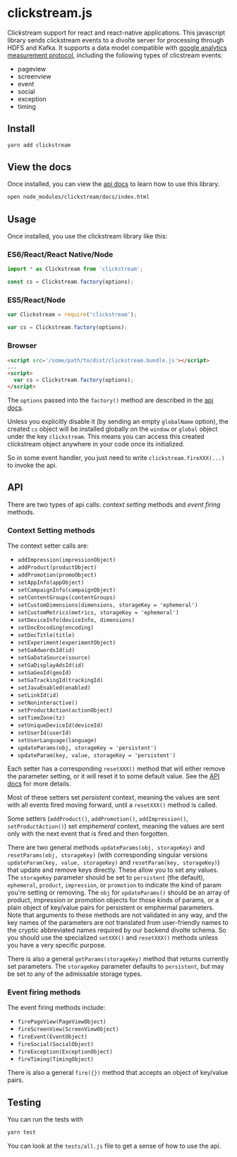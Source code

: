 # clickstream.js

Clickstream support for react and react-native applications. This javascript library sends clickstream events to
a divolte server for processing through HDFS and Kafka. It supports a data model compatible with
[google analytics measurement protocol](https://developers.google.com/analytics/devguides/collection/protocol/v1/parameters),
including the following types of clicstream events:

  * pageview
  * screenview
  * event
  * social
  * exception
  * timing

## Install

```bash
yarn add clickstream
```

## View the docs

Once installed, you can view the [api docs](clickstream.html) to learn how to use this library.

```bash
open node_modules/clickstream/docs/index.html
```

## Usage

Once installed, you use the clickstream library like this:

### ES6/React/React Native/Node
```js
import * as Clickstream from 'clickstream';

const cs = Clickstream.factory(options);
```

### ES5/React/Node
```js
var Clickstream = require('clickstream');

var cs = Clickstream.factory(options);
```

### Browser
```html
<script src='/some/path/to/dist/clickstream.bundle.js'></script>
...
<script>
  var cs = Clickstream.factory(options);
</script>
```

The `options` passed into the `factory()` method are described in the [api docs](clickstream.html).

Unless you explicitly disable it (by sending an empty `globalName` option), the created
`cs` object will be installed globally on the `window` or `global` object
under the key `clickstream`. This means you can access this created clickstream object
anywhere in your code once its initialized.

So in some event handler, you just need to write `clickstream.fireXXX(...)` to invoke the
api.

## API

There are two types of api calls: *context setting* methods and *event firing* methods.

### Context Setting methods

The context setter calls are:

  * `addImpression(impressionObject)`
  * `addProduct(productObject)`
  * `addPromotion(promoObject)`
  * `setAppInfo(appObject)`
  * `setCampaignInfo(campaignObject)`
  * `setContentGroups(contentGroups)`
  * `setCustomDimensions(dimensions, storageKey = 'ephemeral')`
  * `setCustomMetrics(metrics, storageKey = 'ephemeral')`
  * `setDeviceInfo(deviceInfo, dimensions)`
  * `setDocEncoding(encoding)`
  * `setDocTitle(title)`
  * `setExperiment(experimentObject)`
  * `setGaAdwordsId(id)`
  * `setGaDataSource(source)`
  * `setGaDisplayAdsId(id)`
  * `setGaGeoId(geoId)`
  * `setGaTrackingId(trackingId)`
  * `setJavaEnabled(enabled)`
  * `setLinkId(id)`
  * `setNoninteractive()`
  * `setProductAction(actionObject)`
  * `setTimeZone(tz)`
  * `setUniqueDeviceId(deviceId)`
  * `setUserId(userId)`
  * `setUserLanguage(language)`
  * `updateParams(obj, storageKey = 'persistent')`
  * `updateParam(key, value, storageKey = 'persistent')`

Each setter has a corresponding `resetXXX()` method that will either remove the parameter
setting, or it will reset it to some default value. See the [API docs](clickstream.html) for
more details.

Most of these setters set *persistent* context, meaning the values are sent with all events
fired moving forward, until a `resetXXX()` method is called.

Some setters (`addProduct()`, `addPromotion()`, `addImpression()`, `setProductAction()`) set
*emphemeral* context, meaning the values are sent only with the next event that
is fired and then forgotten.

There are two general methods `updateParams(obj, storageKey)` and `resetParams(obj, storageKey)` (with corresponding
singular versions `updateParam(key, value, storageKey)` and `resetParam(key, storageKey)`) that update
and remove keys directly. These allow you to set any values. The `storageKey` parameter should
be set to `persistent` (the default), `ephemeral`, `product`, `impression`, or `promotion`
to indicate the kind of param you're setting or removing. The `obj` for `updateParams()` should
be an array of product, impression or promotion objects for those kinds of params, or a plain
object of key/value pairs for persistent or emphermal parameters. Note that arguments to these
methods are not validated in any way, and the key names of the parameters are not translated
from user-friendly names to the cryptic abbreviated names required by our backend divolte schema.
So you should use the specialized `setXXX()` and `resetXXX()` methods unless you have a very
specific purpose.

There is also a general `getParams(storageKey)` method that returns currently set parameters.
The `storageKey` parameter defaults to `persistent`, but may be set to any of the admissable
storage types.

### Event firing methods

The event firing methods include:

* `firePageView(PageViewObject)`
* `fireScreenView(ScreenViewObject)`
* `fireEvent(EventObject)`
* `fireSocial(SocialObject)`
* `fireException(ExceptionObject)`
* `fireTiming(TimingObject)`

There is also a general `fire({})` method that accepts an object of key/value pairs.

## Testing

You can run the tests with

```bash
yarn test
```

You can look at the `tests/all.js` file to get a sense of how to use the api.

